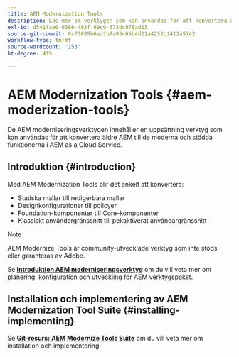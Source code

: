 ```yaml
---
title: AEM Modernization Tools
description: Läs mer om verktygen som kan användas för att konvertera äldre AEM till de moderna och stödda funktionerna hos AEM as a Cloud Service.
exl-id: d541fae0-6386-403f-99c9-373dc978ad13
source-git-commit: 8c73805b6ed1b7a03c65b4d21a4252c1412a5742
workflow-type: tm+mt
source-wordcount: '153'
ht-degree: 41%

---
```


# AEM Modernization Tools {#aem-moderization-tools}

De AEM moderniseringsverktygen innehåller en uppsättning verktyg som kan användas för att konvertera äldre AEM till de moderna och stödda funktionerna i AEM as a Cloud Service.


## Introduktion {#introduction}

Med AEM Modernization Tools blir det enkelt att konvertera:

* Statiska mallar till redigerbara mallar
* Designkonfigurationer till policyer
* Foundation-komponenter till Core-komponenter
* Klassiskt användargränssnitt till pekaktiverat användargränssnitt 

>[!NOTE]
>AEM Modernize Tools är community-utvecklade verktyg som inte stöds eller garanteras av Adobe.

Se **[Introduktion AEM moderniseringsverktyg](https://opensource.adobe.com/aem-modernize-tools/)** om du vill veta mer om planering, konfiguration och utveckling för AEM verktygspaket.

## Installation och implementering av AEM Modernization Tool Suite {#installing-implementing}

Se **[Git-resurs: AEM Modernize Tools Suite](https://github.com/adobe/aem-modernize-tools)** om du vill veta mer om installation och implementering.
